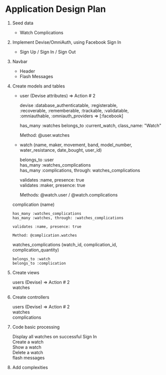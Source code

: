 # Application Design Plan 

1. Seed data

    - Watch Complications  

2. Implement Devise/OmniAuth, using Facebook Sign In

    - Sign Up / Sign In / Sign Out  

3. Navbar

    - Header  
    - Flash Messages  

4. Create models and tables

    - user (Devise attributes) => Action # 2  

        devise :database_authenticatable, :registerable,  
         :recoverable, :rememberable, :trackable, :validatable,  
         :omniauthable, :omniauth_providers => [:facebook]  

        has_many :watches 
        belongs_to :current_watch, class_name: "Watch"  

        Method: @user.watches  

    - watch (name, maker, movement, band, model_number, water_resistance, date_bought, user_id)  

         belongs_to :user  
         has_many :watches_complications  
         has_many :complications, through: watches_complications  

         validates :name, presence: true  
         validates :maker, presence: true  

         Methods: @watch.user / @watch.complications   

    complication (name)  

       has_many :watches_complications  
       has_many :watches, through: :watches_complications  

       validates :name, presence: true  

       Method: @complication.watches  

    watches_complications (watch_id, complication_id, complication_quantity)  

       belongs_to :watch  
       belongs_to :complication  

5. Create views

    users (Devise) => Action # 2  
    watches  

6. Create controllers

    users (Devise) => Action # 2  
    watches  
    complications  

7. Code basic processing

    Display all watches on successful Sign In  
    Create a watch  
    Show a watch  
    Delete a watch  
    flash messages  

 8. Add complexities

